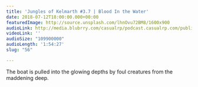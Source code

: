 ```yaml
---
title: 'Jungles of Kelmarth #3.7 | Blood In the Water'
date: 2018-07-12T18:00:00.000+00:00
featuredImage: http://source.unsplash.com/lhnOvu72BM8/1600x900
audioLink: http://media.blubrry.com/casualrp/podcast.casualrp.com/public/Chapter%203%20Ep.%207%20_%20Blood%20In%20the%20Water.mp3
videoLink: ''
audioSize: "109900000"
audioLength: '1:54:27'
slug: "56"

---
```

The boat is pulled into the glowing depths by foul creatures from the maddening deep.
